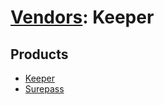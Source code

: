 # [Vendors](README.md): Keeper

## Products

- [Keeper](../products/3fac5918-eea5-4dc0-a5fe-6c94c1919482.md)
- [Surepass](../products/86b28921-8ec0-4186-8e2c-c80344d3c07f.md)
